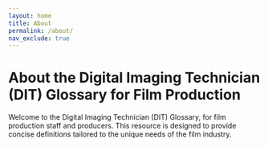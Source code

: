 ```yaml
---
layout: home
title: About
permalink: /about/
nav_exclude: true
---
```


# About the Digital Imaging Technician (DIT) Glossary for Film Production

Welcome to the Digital Imaging Technician (DIT) Glossary, for film production staff and producers. This resource is designed to provide concise definitions tailored to the unique needs of the film industry.
